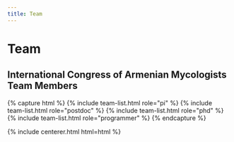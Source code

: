 ```yaml
---
title: Team
---
```


# <i class="fas fa-users"></i>Team

## International Congress of Armenian Mycologists Team Members

{% capture html %}
{% include team-list.html role="pi" %}
{% include team-list.html role="postdoc" %}
{% include team-list.html role="phd" %}
{% include team-list.html role="programmer" %}
{% endcapture %}

{% include centerer.html html=html %}
